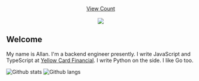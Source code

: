 <a target="blank" href="https://profile-counter.glitch.me/allan690/count.svg"><p align="center">View Count<br><br> <img src="https://profile-counter.glitch.me/allan690/count.svg" /></a>

## Welcome
My name is Allan. I'm a backend engineer presently. I write JavaScript and TypeScript at [Yellow Card Financial](https://yellowcard.io). I write Python on the side. I like Go too.

![Github stats](https://github-readme-stats.vercel.app/api?username=allan690&hide=prs&text_color=586069&layout=compact&hide_border=true&show_icons=true&theme=tokyonight)
![Github langs](https://github-readme-stats.vercel.app/api/top-langs/?username=allan690&text_color=586069&layout=compact&hide_border=true&title_color=0366d6&count_private=true&include_all_commits=true&theme=tokyonight&show_icons=true)
<p align="center">
<!--   <img src="https://github-profile-trophy.vercel.app/?username=allan690&rank=SSS,SS,S,AAA,AA,A,B,C,SECRET&theme=gruvbox" /> -->
</p>

